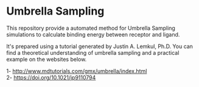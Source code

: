 # Umbrella Sampling
This repository provide a automated method for Umbrella Sampling simulations to calculate binding energy between receptor and ligand.

It's prepared using a tutorial generated by Justin A. Lemkul, Ph.D. You can find a theoretical understanding of umbrella sampling and a practical example on the websites below. 

1- http://www.mdtutorials.com/gmx/umbrella/index.html  
2- https://doi.org/10.1021/jp9110794
